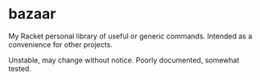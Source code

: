 bazaar
======

My Racket personal library of useful or generic commands.
Intended as a convenience for other projects.

Unstable, may change without notice.
Poorly documented, somewhat tested.

